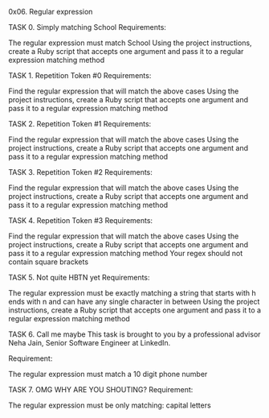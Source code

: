 0x06. Regular expression


TASK 0. Simply matching School
Requirements:

The regular expression must match School
Using the project instructions, create a Ruby script that accepts one argument and pass it to a regular expression matching method


TASK 1. Repetition Token #0
Requirements:

Find the regular expression that will match the above cases
Using the project instructions, create a Ruby script that accepts one argument and pass it to a regular expression matching method


TASK 2. Repetition Token #1
Requirements:

Find the regular expression that will match the above cases
Using the project instructions, create a Ruby script that accepts one argument and pass it to a regular expression matching method


TASK 3. Repetition Token #2
Requirements:

Find the regular expression that will match the above cases
Using the project instructions, create a Ruby script that accepts one argument and pass it to a regular expression matching method


TASK 4. Repetition Token #3
Requirements:

Find the regular expression that will match the above cases
Using the project instructions, create a Ruby script that accepts one argument and pass it to a regular expression matching method
Your regex should not contain square brackets


TASK 5. Not quite HBTN yet
Requirements:

The regular expression must be exactly matching a string that starts with h ends with n and can have any single character in between
Using the project instructions, create a Ruby script that accepts one argument and pass it to a regular expression matching method


TASK 6. Call me maybe
This task is brought to you by a professional advisor Neha Jain, Senior Software Engineer at LinkedIn.

Requirement:

The regular expression must match a 10 digit phone number


TASK 7. OMG WHY ARE YOU SHOUTING?
Requirement:

The regular expression must be only matching: capital letters
